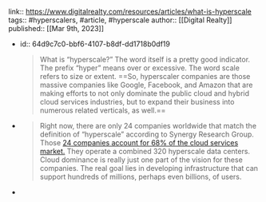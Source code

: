 link:: https://www.digitalrealty.com/resources/articles/what-is-hyperscale
tags:: #hyperscalers, #article, #hyperscale
author:: [[Digital Realty]]
published:: [[Mar 9th, 2023]]

- id:: 64d9c7c0-bbf6-4107-b8df-dd1718b0df19
  > What is “hyperscale?” The word itself is a pretty good indicator. The prefix “hyper” means over or excessive. The word scale refers to size or extent. ==So, hyperscaler companies are those massive companies like Google, Facebook, and Amazon that are making efforts to not only dominate the public cloud and hybrid cloud services industries, but to expand their business into numerous related verticals, as well.==
- > Right now, there are only 24 companies worldwide that match the definition of “hyperscale” according to Synergy Research Group. Those [24 companies account for 68% of the cloud services market.](https://www.srgresearch.com/articles/hyperscale-operators-continue-ramping-share-cloud-markets) They operate a combined 320 hyperscale data centers. Cloud dominance is really just one part of the vision for these companies. The real goal lies in developing infrastructure that can support hundreds of millions, perhaps even billions, of users.
-